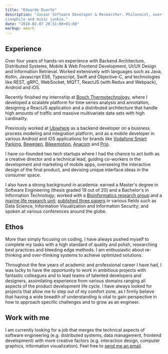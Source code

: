 ```yaml
---
title: "Eduardo Duarte"
description: "Junior Software Developer & Researcher. Philonoist, over-thinker,
cinephile and music junkie."
date: "2018-02-07 20:31:00+01:00"
markup: mmark
---
```


## Experience

Over four years of hands-on experience with Backend Architecture, Distributed
Systems, Mobile & Web Frontend Development, UI/UX Design and Information
Retrieval. Worked extensively with languages such as Java, Kotlin, Javascript
ES6, Typescript, Swift and Objective-C, and technologies like REST, gRPC,
WebSocket, MQTT, ReactJS (with Redux and Webpack), Android and iOS.

Recently finished my internship at [Bosch
Thermotechnology](https://www.bosch.pt/en/our-company/bosch-in-portugal/),
where I developed a scalable platform for time series analysis and annotation,
designing a ReactJS application and a distributed architecture that handle high
amounts of traffic and massive multivariate data sets with high cardinality.

Previously worked at [Ubiwhere](http://www.ubiwhere.com/en/) as a backend
developer on a business process modeling and integration platform, and as a
mobile developer in various Android and iOS applications for brands like
[Vodafone Smart Parking](https://parking.vodafone.citibrain.com/),
[Bewegen](https://www.bewegen.pt/about/app/),
[Bikeemotion](http://www.bikeemotion.com/), [Anacom](http://www.netmede.pt/app)
and [Prio](https://app.prioenergy.com/).

I have co-founded two tech startups where I had the chance to act both as a
creative director and a technical lead, guiding co-workers in the development
and marketing of mobile apps, overseeing the interactive design of the final
product, and devising unique interface ideas in the consumer space.

I also have a strong background in academia: earned a Master's degree in
Software Engineering (thesis graded 19 out of 20) and a Bachelor's in
Information Technology; worked with a [Bioinformatics research
group](http://bioinformatics.ua.pt/) and a [marine life research
unit](http://www.oceano21.org/info.asp?id=46&idpai=3&LN=EN); [published three
papers](/papers/) in various fields such as Data Science, Information
Visualization and Information Security; and spoken at various conferences
around the globe.


## Ethos

More than simply focusing on coding, I have always pushed myself to complete my
tasks with a high standard of quality and polish, researching best practices
and bleeding edge methods. I am enthusiastic about re-thinking and
over-thinking systems to achieve optimized solutions.

Throughout the few years of academic and professional career I have had, I was
lucky to have the opportunity to work in ambitious projects with fantastic
colleagues and to lead teams of talented developers and designers, assimilating
experience from various domains ranging all aspects of the product development
life cycle. I have always looked for projects that allow me to step out of my
comfort zone, as I firmly believe that having a wide breadth of understanding
is vital to gain perspective in how to approach specific challenges and to grow
as an engineer.


## Work with me

I am currently looking for a job that merges the technical aspects of software
engineering (e.g. distributed systems, data management, frontend development)
with more creative factors (e.g. interaction design, computer graphics,
information visualization). Feel free to [send me an
email](mailto:hi@edduarte.com).

